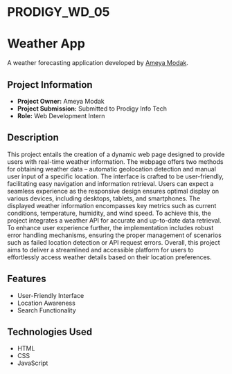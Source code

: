 # PRODIGY_WD_05
# Weather App

A weather forecasting application developed by [Ameya Modak](https://www.linkedin.com/in/ameya-modak/).

## Project Information

- **Project Owner:** Ameya Modak
- **Project Submission:** Submitted to Prodigy Info Tech
- **Role:** Web Development Intern

## Description

This project entails the creation of a dynamic web page designed to provide users with real-time weather information. The webpage offers two methods for obtaining weather data – automatic geolocation detection and manual user input of a specific location. The interface is crafted to be user-friendly, facilitating easy navigation and information retrieval. Users can expect a seamless experience as the responsive design ensures optimal display on various devices, including desktops, tablets, and smartphones. The displayed weather information encompasses key metrics such as current conditions, temperature, humidity, and wind speed. To achieve this, the project integrates a weather API for accurate and up-to-date data retrieval. To enhance user experience further, the implementation includes robust error handling mechanisms, ensuring the proper management of scenarios such as failed location detection or API request errors. Overall, this project aims to deliver a streamlined and accessible platform for users to effortlessly access weather details based on their location preferences.

## Features

- User-Friendly Interface
- Location Awareness
- Search Functionality


## Technologies Used

- HTML
- CSS
- JavaScript

